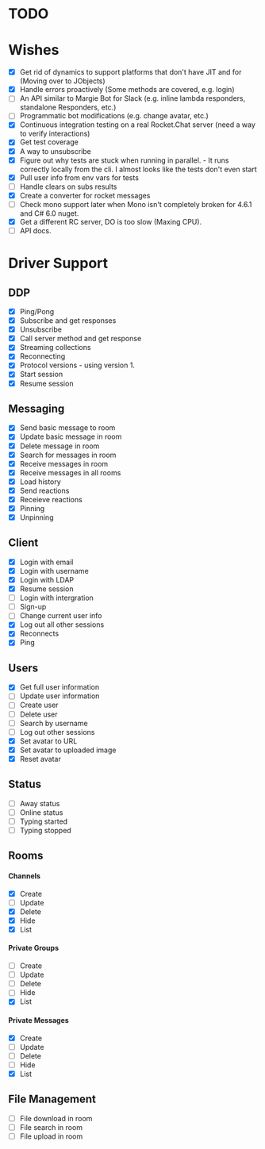 # TODO

# Wishes

- [X] Get rid of dynamics to support platforms that don't have JIT and for  (Moving over to JObjects)
- [X] Handle errors proactively (Some methods are covered, e.g. login)
- [ ] An API similar to Margie Bot for Slack (e.g. inline lambda responders, standalone Responders, etc.)
- [ ] Programmatic bot modifications (e.g. change avatar, etc.)
- [X] Continuous integration testing on a real Rocket.Chat server (need a way to verify interactions)
- [X] Get test coverage
- [X] A way to unsubscribe
- [X] Figure out why tests are stuck when running in parallel. - It runs correctly locally from the cli. I almost looks like the tests don't even start
- [X] Pull user info from env vars for tests
- [ ] Handle clears on subs results
- [X] Create a converter for rocket messages
- [ ] Check mono support later when Mono isn't completely broken for 4.6.1 and C# 6.0 nuget. 
- [X] Get a different RC server, DO is too slow (Maxing CPU). 
- [ ] API docs.

# Driver Support

## DDP

- [X] Ping/Pong
- [X] Subscribe and get responses
- [X] Unsubscribe
- [X] Call server method and get response
- [X] Streaming collections
- [X] Reconnecting
- [X] Protocol versions - using version 1. 
- [X] Start session
- [X] Resume session

## Messaging

- [X] Send basic message to room
- [X] Update basic message in room
- [X] Delete message in room
- [X] Search for messages in room
- [X] Receive messages in room
- [X] Receive messages in all rooms
- [X] Load history
- [X] Send reactions
- [X] Receieve reactions
- [X] Pinning
- [X] Unpinning

## Client

- [X] Login with email
- [X] Login with username
- [X] Login with LDAP
- [X] Resume session
- [ ] Login with intergration
- [ ] Sign-up
- [ ] Change current user info
- [X] Log out all other sessions
- [X] Reconnects
- [X] Ping

## Users

- [X] Get full user information
- [ ] Update user information
- [ ] Create user
- [ ] Delete user
- [ ] Search by username
- [ ] Log out other sessions
- [X] Set avatar to URL
- [X] Set avatar to uploaded image
- [X] Reset avatar

## Status

- [ ] Away status
- [ ] Online status
- [ ] Typing started
- [ ] Typing stopped

## Rooms

#### Channels

- [X] Create
- [ ] Update
- [X] Delete
- [X] Hide
- [X] List

#### Private Groups

- [ ] Create
- [ ] Update
- [ ] Delete
- [ ] Hide
- [X] List

#### Private Messages

- [X] Create
- [ ] Update
- [ ] Delete
- [ ] Hide
- [X] List

## File Management

- [ ] File download in room
- [ ] File search in room
- [ ] File upload in room